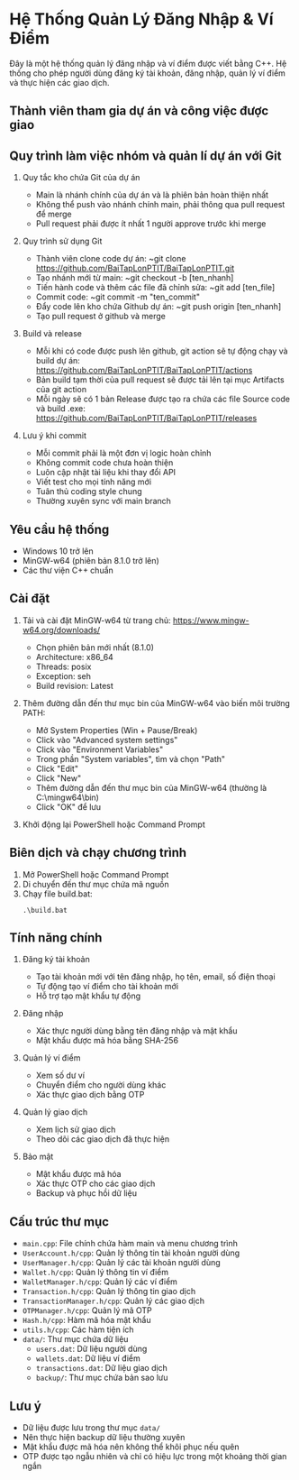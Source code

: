 # Hệ Thống Quản Lý Đăng Nhập & Ví Điểm

Đây là một hệ thống quản lý đăng nhập và ví điểm được viết bằng C++. Hệ thống cho phép người dùng đăng ký tài khoản, đăng nhập, quản lý ví điểm và thực hiện các giao dịch.

## Thành viên tham gia dự án và công việc được giao




## Quy trình làm việc nhóm và quản lí dự án với Git

1. Quy tắc kho chứa Git của dự án
   - Main là nhánh chính của dự án và là phiên bản hoàn thiện nhất
   - Không thể push vào nhánh chính main, phải thông qua pull request để merge
   - Pull request phải được ít nhất 1 người approve trước khi merge

2. Quy trình sử dụng Git
   - Thành viên clone code dự án: ~git clone https://github.com/BaiTapLonPTIT/BaiTapLonPTIT.git
   - Tạo nhánh mới từ main: ~git checkout -b [ten_nhanh]
   - Tiến hành code và thêm các file đã chỉnh sửa: ~git add [ten_file]
   - Commit code: ~git commit -m "ten_commit"
   - Đẩy code lên kho chứa Github dự án: ~git push origin [ten_nhanh]
   - Tạo pull request ở github và merge

3. Build và release
   - Mỗi khi có code được push lên github, git action sẽ tự động chạy và build dự án: https://github.com/BaiTapLonPTIT/BaiTapLonPTIT/actions
   - Bản build tạm thời của pull request sẽ được tải lên tại mục Artifacts của git action
   - Mỗi ngày sẽ có 1 bản Release được tạo ra chứa các file Source code và build .exe: https://github.com/BaiTapLonPTIT/BaiTapLonPTIT/releases

4. Lưu ý khi commit
   - Mỗi commit phải là một đơn vị logic hoàn chỉnh
   - Không commit code chưa hoàn thiện
   - Luôn cập nhật tài liệu khi thay đổi API
   - Viết test cho mọi tính năng mới
   - Tuân thủ coding style chung
   - Thường xuyên sync với main branch


## Yêu cầu hệ thống

- Windows 10 trở lên
- MinGW-w64 (phiên bản 8.1.0 trở lên)
- Các thư viện C++ chuẩn

## Cài đặt

1. Tải và cài đặt MinGW-w64 từ trang chủ: https://www.mingw-w64.org/downloads/
   - Chọn phiên bản mới nhất (8.1.0)
   - Architecture: x86_64
   - Threads: posix
   - Exception: seh
   - Build revision: Latest

2. Thêm đường dẫn đến thư mục bin của MinGW-w64 vào biến môi trường PATH:
   - Mở System Properties (Win + Pause/Break)
   - Click vào "Advanced system settings"
   - Click vào "Environment Variables"
   - Trong phần "System variables", tìm và chọn "Path"
   - Click "Edit"
   - Click "New"
   - Thêm đường dẫn đến thư mục bin của MinGW-w64 (thường là C:\mingw64\bin)
   - Click "OK" để lưu

3. Khởi động lại PowerShell hoặc Command Prompt

## Biên dịch và chạy chương trình

1. Mở PowerShell hoặc Command Prompt
2. Di chuyển đến thư mục chứa mã nguồn
3. Chạy file build.bat:
   ```
   .\build.bat
   ```

## Tính năng chính

1. Đăng ký tài khoản
   - Tạo tài khoản mới với tên đăng nhập, họ tên, email, số điện thoại
   - Tự động tạo ví điểm cho tài khoản mới
   - Hỗ trợ tạo mật khẩu tự động

2. Đăng nhập
   - Xác thực người dùng bằng tên đăng nhập và mật khẩu
   - Mật khẩu được mã hóa bằng SHA-256

3. Quản lý ví điểm
   - Xem số dư ví
   - Chuyển điểm cho người dùng khác
   - Xác thực giao dịch bằng OTP

4. Quản lý giao dịch
   - Xem lịch sử giao dịch
   - Theo dõi các giao dịch đã thực hiện

5. Bảo mật
   - Mật khẩu được mã hóa
   - Xác thực OTP cho các giao dịch
   - Backup và phục hồi dữ liệu

## Cấu trúc thư mục

- `main.cpp`: File chính chứa hàm main và menu chương trình
- `UserAccount.h/cpp`: Quản lý thông tin tài khoản người dùng
- `UserManager.h/cpp`: Quản lý các tài khoản người dùng
- `Wallet.h/cpp`: Quản lý thông tin ví điểm
- `WalletManager.h/cpp`: Quản lý các ví điểm
- `Transaction.h/cpp`: Quản lý thông tin giao dịch
- `TransactionManager.h/cpp`: Quản lý các giao dịch
- `OTPManager.h/cpp`: Quản lý mã OTP
- `Hash.h/cpp`: Hàm mã hóa mật khẩu
- `utils.h/cpp`: Các hàm tiện ích
- `data/`: Thư mục chứa dữ liệu
  - `users.dat`: Dữ liệu người dùng
  - `wallets.dat`: Dữ liệu ví điểm
  - `transactions.dat`: Dữ liệu giao dịch
  - `backup/`: Thư mục chứa bản sao lưu

## Lưu ý

- Dữ liệu được lưu trong thư mục `data/`
- Nên thực hiện backup dữ liệu thường xuyên
- Mật khẩu được mã hóa nên không thể khôi phục nếu quên
- OTP được tạo ngẫu nhiên và chỉ có hiệu lực trong một khoảng thời gian ngắn
